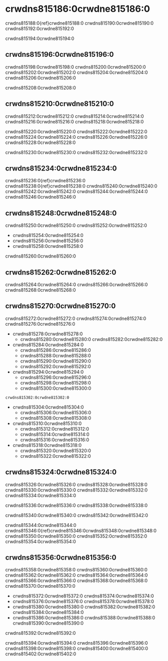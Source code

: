 <a name="General_guidance_and_good_practice_for_testing"></a>

# crwdns815186:0crwdne815186:0

crwdns815188:0{ref}crwdne815188:0<rr-testing-types-of-testing> crwdns815190:0crwdne815190:0 crwdns815192:0crwdne815192:0

crwdns815194:0crwdne815194:0
## crwdns815196:0crwdne815196:0

crwdns815198:0crwdne815198:0 crwdns815200:0crwdne815200:0 crwdns815202:0crwdne815202:0 crwdns815204:0crwdne815204:0 crwdns815206:0crwdne815206:0

crwdns815208:0crwdne815208:0

## crwdns815210:0crwdne815210:0

crwdns815212:0crwdne815212:0 crwdns815214:0crwdne815214:0 crwdns815216:0crwdne815216:0 crwdns815218:0crwdne815218:0

crwdns815220:0crwdne815220:0 crwdns815222:0crwdne815222:0 crwdns815224:0crwdne815224:0 crwdns815226:0crwdne815226:0 crwdns815228:0crwdne815228:0

crwdns815230:0crwdne815230:0 crwdns815232:0crwdne815232:0

## crwdns815234:0crwdne815234:0

crwdns815236:0{ref}crwdne815236:0 crwdns815238:0{ref}crwdne815238:0 crwdns815240:0crwdne815240:0 crwdns815242:0crwdne815242:0 crwdns815244:0crwdne815244:0 crwdns815246:0crwdne815246:0

## crwdns815248:0crwdne815248:0

crwdns815250:0crwdne815250:0 crwdns815252:0crwdne815252:0

- crwdns815254:0crwdne815254:0
- crwdns815256:0crwdne815256:0
- crwdns815258:0crwdne815258:0

crwdns815260:0crwdne815260:0

## crwdns815262:0crwdne815262:0

crwdns815264:0crwdne815264:0 crwdns815266:0crwdne815266:0 crwdns815268:0crwdne815268:0

## crwdns815270:0crwdne815270:0

crwdns815272:0crwdne815272:0 crwdns815274:0crwdne815274:0 crwdns815276:0crwdne815276:0

- crwdns815278:0crwdne815278:0
  - crwdns815280:0crwdne815280:0 crwdns815282:0crwdne815282:0
- crwdns815284:0crwdne815284:0
  - crwdns815286:0crwdne815286:0
  - crwdns815288:0crwdne815288:0
  - crwdns815290:0crwdne815290:0
  - crwdns815292:0crwdne815292:0
- crwdns815294:0crwdne815294:0
  - crwdns815296:0crwdne815296:0
  - crwdns815298:0crwdne815298:0
  - crwdns815300:0crwdne815300:0
```{note}
crwdns815302:0crwdne815302:0
```
- crwdns815304:0crwdne815304:0
  - crwdns815306:0crwdne815306:0
  - crwdns815308:0crwdne815308:0
- crwdns815310:0crwdne815310:0
  - crwdns815312:0crwdne815312:0
  - crwdns815314:0crwdne815314:0
  - crwdns815316:0crwdne815316:0
- crwdns815318:0crwdne815318:0
  - crwdns815320:0crwdne815320:0
  - crwdns815322:0crwdne815322:0

## crwdns815324:0crwdne815324:0

crwdns815326:0crwdne815326:0 crwdns815328:0crwdne815328:0 crwdns815330:0crwdne815330:0 crwdns815332:0crwdne815332:0 crwdns815334:0crwdne815334:0

crwdns815336:0crwdne815336:0 crwdns815338:0crwdne815338:0

crwdns815340:0crwdne815340:0 crwdns815342:0crwdne815342:0

crwdns815344:0crwdne815344:0 crwdns815346:0{ref}crwdne815346:0<rr-testing-challenges-difficult-quatify>crwdns815348:0crwdne815348:0 crwdns815350:0crwdne815350:0 crwdns815352:0crwdne815352:0 crwdns815354:0crwdne815354:0

## crwdns815356:0crwdne815356:0

crwdns815358:0crwdne815358:0 crwdns815360:0crwdne815360:0 crwdns815362:0crwdne815362:0 crwdns815364:0crwdne815364:0 crwdns815366:0crwdne815366:0 crwdns815368:0crwdne815368:0 crwdns815370:0crwdne815370:0

- crwdns815372:0crwdne815372:0 crwdns815374:0crwdne815374:0
- crwdns815376:0crwdne815376:0 crwdns815378:0crwdne815378:0
- crwdns815380:0crwdne815380:0 crwdns815382:0crwdne815382:0 crwdns815384:0crwdne815384:0
- crwdns815386:0crwdne815386:0 crwdns815388:0crwdne815388:0 crwdns815390:0crwdne815390:0

crwdns815392:0crwdne815392:0

crwdns815394:0crwdne815394:0 crwdns815396:0crwdne815396:0 crwdns815398:0crwdne815398:0 crwdns815400:0crwdne815400:0 crwdns815402:0crwdne815402:0
